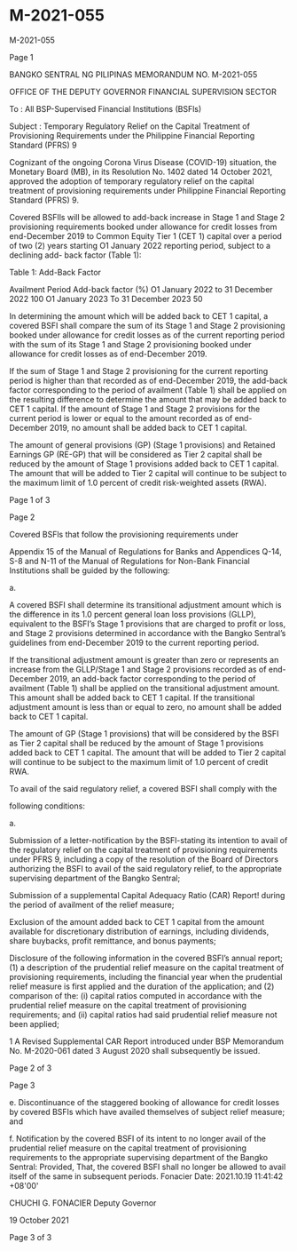 # M-2021-055

M-2021-055

Page 1

BANGKO SENTRAL NG PILIPINAS MEMORANDUM NO. M-2021-055

OFFICE OF THE DEPUTY GOVERNOR FINANCIAL SUPERVISION SECTOR

To : All BSP-Supervised Financial Institutions (BSFls)

Subject : Temporary Regulatory Relief on the Capital Treatment of Provisioning Requirements under the Philippine Financial Reporting Standard (PFRS) 9

Cognizant of the ongoing Corona Virus Disease (COVID-19) situation, the Monetary Board (MB), in its Resolution No. 1402 dated 14 October 2021, approved the adoption of temporary regulatory relief on the capital treatment of provisioning requirements under Philippine Financial Reporting Standard (PFRS) 9.

Covered BSFIls will be allowed to add-back increase in Stage 1 and Stage 2 provisioning requirements booked under allowance for credit losses from end-December 2019 to Common Equity Tier 1 (CET 1) capital over a period of two (2) years starting O1 January 2022 reporting period, subject to a declining add- back factor (Table 1):

Table 1: Add-Back Factor

Availment Period Add-back factor (%) O1 January 2022 to 31 December 2022 100 O1 January 2023 To 31 December 2023 50

In determining the amount which will be added back to CET 1 capital, a covered BSFI shall compare the sum of its Stage 1 and Stage 2 provisioning booked under allowance for credit losses as of the current reporting period with the sum of its Stage 1 and Stage 2 provisioning booked under allowance for credit losses as of end-December 2019.

If the sum of Stage 1 and Stage 2 provisioning for the current reporting period is higher than that recorded as of end-December 2019, the add-back factor corresponding to the period of availment (Table 1) shall be applied on the resulting difference to determine the amount that may be added back to CET 1 capital. If the amount of Stage 1 and Stage 2 provisions for the current period is lower or equal to the amount recorded as of end-December 2019, no amount shall be added back to CET 1 capital.

The amount of general provisions (GP) (Stage 1 provisions) and Retained Earnings GP (RE-GP) that will be considered as Tier 2 capital shall be reduced by the amount of Stage 1 provisions added back to CET 1 capital. The amount that will be added to Tier 2 capital will continue to be subject to the maximum limit of 1.0 percent of credit risk-weighted assets (RWA).

Page 1 of 3

Page 2

Covered BSFls that follow the provisioning requirements under

Appendix 15 of the Manual of Regulations for Banks and Appendices Q-14, S-8 and N-11 of the Manual of Regulations for Non-Bank Financial Institutions shall be guided by the following:

a.

A covered BSFI shall determine its transitional adjustment amount which is the difference in its 1.0 percent general loan loss provisions (GLLP), equivalent to the BSFI’s Stage 1 provisions that are charged to profit or loss, and Stage 2 provisions determined in accordance with the Bangko Sentral’s guidelines from end-December 2019 to the current reporting period.

If the transitional adjustment amount is greater than zero or represents an increase from the GLLP/Stage 1 and Stage 2 provisions recorded as of end-December 2019, an add-back factor corresponding to the period of availment (Table 1) shall be applied on the transitional adjustment amount. This amount shall be added back to CET 1 capital. If the transitional adjustment amount is less than or equal to zero, no amount shall be added back to CET 1 capital.

The amount of GP (Stage 1 provisions) that will be considered by the BSFI as Tier 2 capital shall be reduced by the amount of Stage 1 provisions added back to CET 1 capital. The amount that will be added to Tier 2 capital will continue to be subject to the maximum limit of 1.0 percent of credit RWA.

To avail of the said regulatory relief, a covered BSFI shall comply with the

following conditions:

a.

Submission of a letter-notification by the BSFl-stating its intention to avail of the regulatory relief on the capital treatment of provisioning requirements under PFRS 9, including a copy of the resolution of the Board of Directors authorizing the BSFI to avail of the said regulatory relief, to the appropriate supervising department of the Bangko Sentral;

Submission of a supplemental Capital Adequacy Ratio (CAR) Report! during the period of availment of the relief measure;

Exclusion of the amount added back to CET 1 capital from the amount available for discretionary distribution of earnings, including dividends, share buybacks, profit remittance, and bonus payments;

Disclosure of the following information in the covered BSFI’s annual report; (1) a description of the prudential relief measure on the capital treatment of provisioning requirements, including the financial year when the prudential relief measure is first applied and the duration of the application; and (2) comparison of the: (i) capital ratios computed in accordance with the prudential relief measure on the capital treatment of provisioning requirements; and (ii) capital ratios had said prudential relief measure not been applied;

1 A Revised Supplemental CAR Report introduced under BSP Memorandum No. M-2020-061 dated 3 August 2020 shall subsequently be issued.

Page 2 of 3

Page 3

e. Discontinuance of the staggered booking of allowance for credit losses by covered BSFIs which have availed themselves of subject relief measure; and

f. Notification by the covered BSFI of its intent to no longer avail of the prudential relief measure on the capital treatment of provisioning requirements to the appropriate supervising department of the Bangko Sentral: Provided, That, the covered BSFI shall no longer be allowed to avail itself of the same in subsequent periods. Fonacier Date: 2021.10.19 11:41:42 +08'00'

CHUCHI G. FONACIER Deputy Governor

19 October 2021

Page 3 of 3